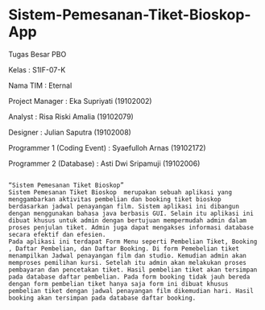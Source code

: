 # Sistem-Pemesanan-Tiket-Bioskop-App
Tugas Besar PBO

<p> Kelas 					              : S1IF-07-K <h>
<p> Nama TIM				            : Eternal
<p> Project Manager			        : Eka Supriyati 	    (19102002)
<p> Analyst			               	: Risa Riski Amalia	  (19102079)
<p> Designer				            : Julian Saputra	    (19102008)
<p> Programmer 1 (Coding Event)	: Syaefulloh Arnas  	(19102172)
<p> Programmer 2 (Database)		  : Asti Dwi Sripamuji	(19102006)


                                                                            “Sistem Pemesanan Tiket Bioskop”
    Sistem Pemesanan Tiket Bioskop  merupakan sebuah aplikasi yang menggambarkan aktivitas pembelian dan booking tiket bioskop berdasarkan jadwal penayangan film. Sistem aplikasi ini dibangun dengan menggunakan bahasa java berbasis GUI. Selain itu aplikasi ini dibuat khusus untuk admin dengan bertujuan mempermudah admin dalam proses penjulan tiket. Admin juga dapat mengakses informasi database secara efektif dan efesien.
    Pada aplikasi ini terdapat Form Menu seperti Pembelian Tiket, Booking , Daftar Pembelian, dan Daftar Booking. Di form Pemebelian tiket menampilkan Jadwal penayangan film dan studio. Kemudian admin akan memproses pemilihan kursi. Setelah itu admin akan melakukan proses pembayaran dan pencetakan tiket. Hasil pembelian tiket akan tersimpan pada database daftar pembelian. Pada form booking tidak jauh bereda dengan form pembelian tiket hanya saja form ini dibuat khusus pembelian tiket dengan jadwal penayangan film dikemudian hari. Hasil booking akan tersimpan pada database daftar booking.



